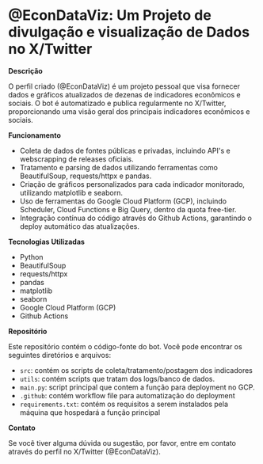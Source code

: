 # @EconDataViz: Um Projeto de divulgação e visualização de Dados no X/Twitter

**Descrição**

O perfil criado (@EconDataViz) é um projeto pessoal que visa fornecer dados e gráficos atualizados de dezenas de indicadores econômicos e sociais. O bot é automatizado e publica regularmente no X/Twitter, proporcionando uma visão geral dos principais indicadores econômicos e sociais.

**Funcionamento**

* Coleta de dados de fontes públicas e privadas, incluindo API's e webscrapping de releases oficiais.
* Tratamento e parsing de dados utilizando ferramentas como BeautifulSoup, requests/httpx e pandas.
* Criação de gráficos personalizados para cada indicador monitorado, utilizando matplotlib e seaborn.
* Uso de ferramentas do Google Cloud Platform (GCP), incluindo Scheduler, Cloud Functions e Big Query, dentro da quota free-tier.
* Integração contínua do código através do Github Actions, garantindo o deploy automático das atualizações.

**Tecnologias Utilizadas**

* Python
* BeautifulSoup
* requests/httpx
* pandas
* matplotlib
* seaborn
* Google Cloud Platform (GCP)
* Github Actions

**Repositório**

Este repositório contém o código-fonte do bot. Você pode encontrar os seguintes diretórios e arquivos:

* `src`: contém os scripts de coleta/tratamento/postagem dos indicadores
* `utils`: contém scripts que tratam dos logs/banco de dados.
* `main.py`: script principal que contem a função para deployment no GCP.
* `.github`: contém workflow file para automatização do deployment
* `requirements.txt`: contém os requisitos a serem instalados pela máquina que hospedará a função principal

**Contato**

Se você tiver alguma dúvida ou sugestão, por favor, entre em contato através do perfil no X/Twitter (@EconDataViz).